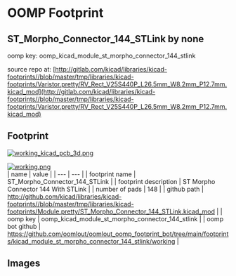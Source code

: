 # OOMP Footprint  
## ST_Morpho_Connector_144_STLink  by none  
  
oomp key: oomp_kicad_module_st_morpho_connector_144_stlink  
  
source repo at: [http://gitlab.com/kicad/libraries/kicad-footprints//blob/master/tmp/libraries/kicad-footprints/Varistor.pretty/RV_Rect_V25S440P_L26.5mm_W8.2mm_P12.7mm.kicad_mod](http://gitlab.com/kicad/libraries/kicad-footprints//blob/master/tmp/libraries/kicad-footprints/Varistor.pretty/RV_Rect_V25S440P_L26.5mm_W8.2mm_P12.7mm.kicad_mod)  
## Footprint  
  
[![working_kicad_pcb_3d.png](working_kicad_pcb_3d_600.png)](working_kicad_pcb_3d.png)  
  
[![working.png](working_600.png)](working.png)  
| name | value | 
| --- | --- | 
| footprint name | ST_Morpho_Connector_144_STLink | 
| footprint description | ST Morpho Connector 144 With STLink | 
| number of pads | 148 | 
| github path | http://github.com/kicad/libraries/kicad-footprints//blob/master/tmp/libraries/kicad-footprints/Module.pretty/ST_Morpho_Connector_144_STLink.kicad_mod | 
| oomp key | oomp_kicad_module_st_morpho_connector_144_stlink | 
| oomp bot github | https://github.com/oomlout/oomlout_oomp_footprint_bot/tree/main/footprints/kicad_module_st_morpho_connector_144_stlink/working | 
## Images  
